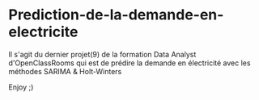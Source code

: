 # Prediction-de-la-demande-en-electricite

Il s'agit du dernier projet(9) de la formation Data Analyst d'OpenClassRooms qui est de prédire la demande en électricité avec les méthodes SARIMA & Holt-Winters

Enjoy ;)
